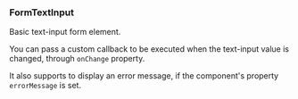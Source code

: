 ### FormTextInput

Basic text-input form element.

You can pass a custom callback to be executed when the text-input value is changed, through ```onChange``` property.

It also supports to display an error message, if the component's property ```errorMessage``` is set.
